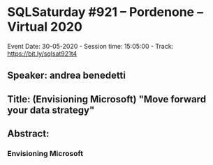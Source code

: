 # SQLSaturday #921 – Pordenone – Virtual 2020
Event Date: 30-05-2020 - Session time: 15:05:00 - Track: https://bit.ly/sqlsat921t4
## Speaker: andrea benedetti
## Title: (Envisioning Microsoft) "Move forward your data strategy"
## Abstract:
### Envisioning Microsoft
